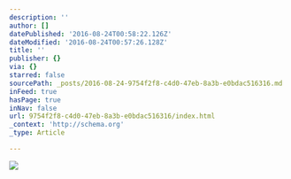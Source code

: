 ```yaml
---
description: ''
author: []
datePublished: '2016-08-24T00:58:22.126Z'
dateModified: '2016-08-24T00:57:26.128Z'
title: ''
publisher: {}
via: {}
starred: false
sourcePath: _posts/2016-08-24-9754f2f8-c4d0-47eb-8a3b-e0bdac516316.md
inFeed: true
hasPage: true
inNav: false
url: 9754f2f8-c4d0-47eb-8a3b-e0bdac516316/index.html
_context: 'http://schema.org'
_type: Article

---
```

![](https://the-grid-user-content.s3-us-west-2.amazonaws.com/7db9275e-feb5-4595-9778-2bb37c0f27be.jpg)